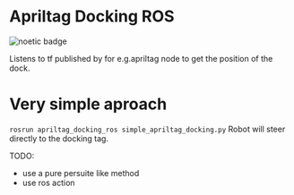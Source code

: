 # Apriltag Docking ROS
![noetic badge](https://github.com/JosefGst/apriltag_docking_ros/actions/workflows/melodic.yaml/badge.svg)

Listens to tf published by for e.g.apriltag node to get the position of the dock.

# Very simple aproach
`rosrun apriltag_docking_ros simple_apriltag_docking.py`
Robot will steer directly to the docking tag.

TODO:
- use a pure persuite like method
- use ros action

